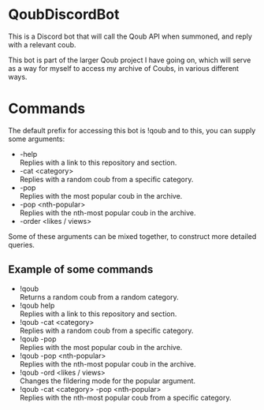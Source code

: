 # QoubDiscordBot

This is a Discord bot that will call the Qoub API when summoned, and reply with a relevant coub.

This bot is part of the larger Qoub project I have going on, which will serve as a way for myself to access my archive of Coubs, in various different ways.

# Commands

The default prefix for accessing this bot is !qoub and to this, you can supply some arguments:


- -help <br />
Replies with a link to this repository and section.
- -cat &lt;category&gt; <br />
Replies with a random coub from a specific category.
- -pop <br/>
Replies with the most popular coub in the archive.
- -pop &lt;nth-popular&gt; <br />
Replies with the nth-most popular coub in the archive.
- -order &lt;likes / views&gt;

Some of these arguments can be mixed together, to construct more detailed queries.

## Example of some commands

- !qoub <br />
Returns a random coub from a random category.
- !qoub help <br />
Replies with a link to this repository and section.
- !qoub -cat &lt;category&gt; <br />
Replies with a random coub from a specific category.
- !qoub -pop <br/>
Replies with the most popular coub in the archive.
- !qoub -pop &lt;nth-popular&gt; <br />
Replies with the nth-most popular coub in the archive.
- !qoub -ord &lt;likes / views&gt; <br />
Changes the fildering mode for the popular argument.
- !qoub -cat &lt;category&gt; -pop &lt;nth-popular&gt; <br/>
Replies with the nth-most popular coub from a specific category.